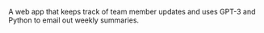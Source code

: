 A web app that keeps track of team member updates and uses GPT-3 and Python to email out weekly summaries. 

